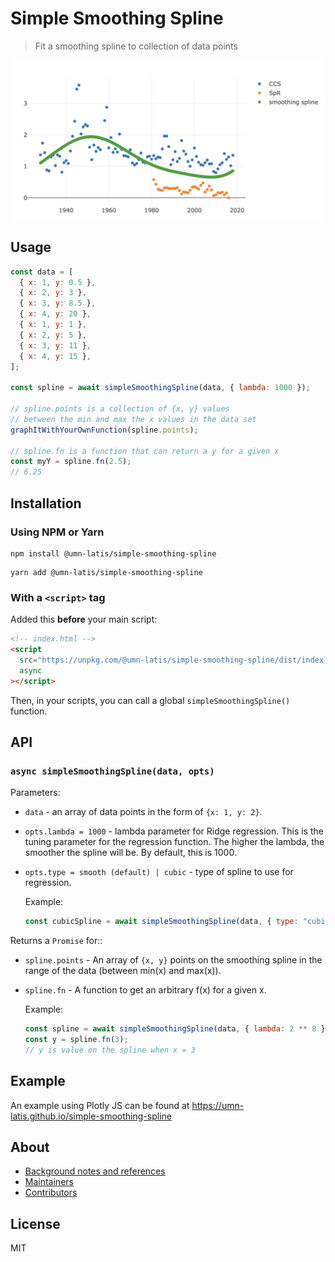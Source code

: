 # Simple Smoothing Spline

> Fit a smoothing spline to collection of data points

[![Screenshot of Simple Smoothing Spline Demo](public/simple-smoothing-spline-screenshot.png)](https://umn-latis.github.io/simple-smoothing-spline)

## Usage

```js
const data = [
  { x: 1, y: 0.5 },
  { x: 2, y: 3 },
  { x: 3, y: 8.5 },
  { x: 4, y: 20 },
  { x: 1, y: 1 },
  { x: 2, y: 5 },
  { x: 3, y: 11 },
  { x: 4, y: 15 },
];

const spline = await simpleSmoothingSpline(data, { lambda: 1000 });

// spline.points is a collection of {x, y} values
// between the min and max the x values in the data set
graphItWithYourOwnFunction(spline.points);

// spline.fn is a function that can return a y for a given x
const myY = spline.fn(2.5);
// 6.25
```

## Installation

### Using NPM or Yarn

```console
npm install @umn-latis/simple-smoothing-spline
```

```console
yarn add @umn-latis/simple-smoothing-spline
```

### With a `<script>` tag

Added this **before** your main script:

```html
<!-- index.html -->
<script
  src="https://unpkg.com/@umn-latis/simple-smoothing-spline/dist/index.umd.min.js"
  async
></script>
```

Then, in your scripts, you can call a global `simpleSmoothingSpline()` function.

## API

### `async simpleSmoothingSpline(data, opts)`

Parameters:

- `data` - an array of data points in the form of `{x: 1, y: 2}`.
- `opts.lambda = 1000` - lambda parameter for Ridge regression. This is the tuning parameter for the regression function. The higher the lambda, the smoother the spline will be. By default, this is 1000.
- `opts.type = smooth (default) | cubic` - type of spline to use for regression.

  Example:

  ```js
  const cubicSpline = await simpleSmoothingSpline(data, { type: "cubic" });
  ```

Returns a `Promise` for::

- `spline.points` - An array of `{x, y}` points on the smoothing spline in the range of the data (between min(x) and max(x)).
- `spline.fn` - A function to get an arbitrary f(x) for a given x.

  Example:

  ```js
  const spline = await simpleSmoothingSpline(data, { lambda: 2 ** 8 });
  const y = spline.fn(3);
  // y is value on the spline when x = 3
  ```

## Example

An example using Plotly JS can be found at <https://umn-latis.github.io/simple-smoothing-spline>

## About

- [Background notes and references](./NOTES.md)
- [Maintainers](.github/CODEOWNERS)
- [Contributors](https://github.com/UMN-LATIS/simple-smoothing-spline/graphs/contributors)

## License

MIT
